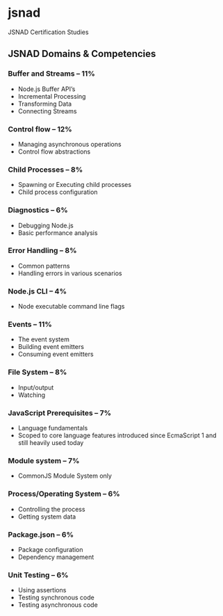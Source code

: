 # jsnad
JSNAD Certification Studies

## JSNAD Domains & Competencies

### Buffer and Streams – 11%
- Node.js Buffer API’s
- Incremental Processing
- Transforming Data
- Connecting Streams

### Control flow – 12%
- Managing asynchronous operations
- Control flow abstractions

### Child Processes – 8%
- Spawning or Executing child processes
- Child process configuration

### Diagnostics – 6%
- Debugging Node.js
- Basic performance analysis

### Error Handling – 8%
- Common patterns
- Handling errors in various scenarios

### Node.js CLI – 4%
- Node executable command line flags

### Events – 11%
- The event system
- Building event emitters
- Consuming event emitters

### File System – 8%
- Input/output
- Watching

### JavaScript Prerequisites – 7%
- Language fundamentals
- Scoped to core language features introduced since EcmaScript 1 and still heavily used today

### Module system – 7%
- CommonJS Module System only

### Process/Operating System – 6%
- Controlling the process
- Getting system data

### Package.json – 6%
- Package configuration
- Dependency management

### Unit Testing – 6%
- Using assertions
- Testing synchronous code
- Testing asynchronous code